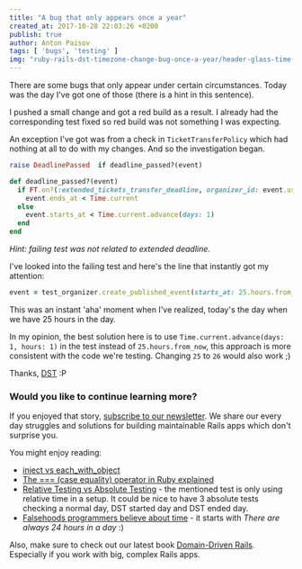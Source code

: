 ```yaml
---
title: "A bug that only appears once a year"
created_at: 2017-10-28 22:03:26 +0200
publish: true
author: Anton Paisov
tags: [ 'bugs', 'testing' ]
img: "ruby-rails-dst-timezone-change-bug-once-a-year/header-glass-time-watch-x.png"
---
```


There are some bugs that only appear under certain circumstances. Today was the day I've got one of those (there is a hint in this sentence).

<!-- more -->

I pushed a small change and got a red build as a result. I already had the corresponding test fixed so red build was not something I was expecting.

An exception I've got was from a check in `TicketTransferPolicy` which had nothing at all to do with my changes. And so the investigation began.

```ruby
raise DeadlinePassed  if deadline_passed?(event)
```

```ruby
def deadline_passed?(event)
  if FT.on?(:extended_tickets_transfer_deadline, organizer_id: event.user_id)
    event.ends_at < Time.current
  else
    event.starts_at < Time.current.advance(days: 1)
  end
end
```

_Hint: failing test was not related to extended deadline._

I've looked into the failing test and here's the line that instantly got my attention:

```ruby
event = test_organizer.create_published_event(starts_at: 25.hours.from_now)
```

This was an instant 'aha' moment when I've realized, today's the day when we have 25 hours in the day.

In my opinion, the best solution here is to use `Time.current.advance(days: 1, hours: 1)` in the test instead of `25.hours.from_now`, this approach is more consistent with the code we're testing.
Changing `25` to `26` would also work ;)

Thanks, [DST](https://www.timeanddate.com/time/dst/) :P

### Would you like to continue learning more?

If you enjoyed that story, [subscribe to our newsletter](http://arkency.com/newsletter). We share our every day struggles and solutions for building maintainable Rails apps which don't surprise you.

You might enjoy reading:

* [inject vs each_with_object](/inject-vs-each-with-object/)
* [The === (case equality) operator in Ruby explained](/the-equals-equals-equals-case-equality-operator-in-ruby/)
* [Relative Testing vs Absolute Testing](/relative-testing-vs-absolute-testing/) - the mentioned test is only using relative time in a setup. It could be nice to have 3 absolute tests checking a normal day, DST started day and DST ended day.
* [Falsehoods programmers believe about time](http://infiniteundo.com/post/25326999628/falsehoods-programmers-believe-about-time) - it starts with _There are always 24 hours in a day_ :)

Also, make sure to check out our latest book [Domain-Driven Rails](/domain-driven-rails/). Especially if you work with big, complex Rails apps.
